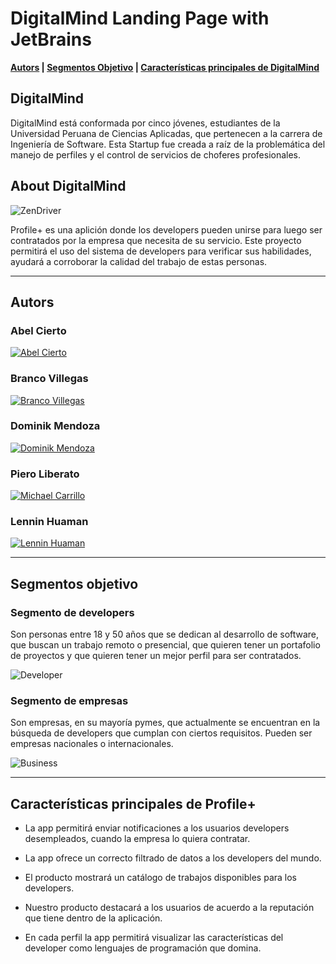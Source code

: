 # DigitalMind Landing Page with JetBrains

**[Autors](#autors) | [Segmentos Objetivo](#segmentos-objetivo) | [Características principales de DigitalMind](#características-principales-de-profile+)**

## DigitalMind

DigitalMind está conformada por cinco jóvenes, estudiantes de la Universidad Peruana de Ciencias Aplicadas, que pertenecen a la carrera de Ingeniería de Software. Esta Startup fue creada a raíz de la problemática del manejo de perfiles y el control de servicios de choferes profesionales.

## About DigitalMind

![ZenDriver](https://github.com/upc-pre-202202-si730-sw52-DigitalMind/digital-mind-project-landing-page/blob/master/public/assets/imag/profile.png)



Profile+ es una aplición donde los developers pueden unirse para luego ser contratados por la empresa que necesita de su servicio. Este proyecto permitirá el uso del sistema de developers para verificar sus habilidades, ayudará a corroborar la calidad del trabajo de estas personas.

---

## Autors

### Abel Cierto
[![Abel Cierto](https://github.com/upc-pre-202202-si730-sw52-InnovaMind/innova-mind-project-landing-page/blob/master/public/assets/img/AbelCierto.png)](https://www.linkedin.com/in/abel-cierto-espiritu-b0140820b/)

### Branco Villegas
[![Branco Villegas](https://github.com/upc-pre-202202-si730-sw52-InnovaMind/innova-mind-project-landing-page/blob/master/public/assets/img/BrancoVillegas.png)](https://www.linkedin.com/in/branco-villegas-peralta-9b4195242)

### Dominik Mendoza
[![Dominik Mendoza](https://github.com/upc-pre-202202-si730-sw52-InnovaMind/innova-mind-project-landing-page/blob/master/public/assets/imag/DominikMendoza.png)](https://www.linkedin.com/in/dominik-mendoza-ramos-91496a224/)

### Piero Liberato
[![Michael Carrillo](https://github.com/upc-pre-202202-si730-sw52-InnovaMind/innova-mind-project-landing-page/blob/master/public/assets/img/MichaelCarrillo.png)](https://www.linkedin.com)

### Lennin Huaman
[![Lennin Huaman](https://github.com/upc-pre-202202-si730-sw52-InnovaMind/innova-mind-project-landing-page/blob/master/public/assets/images/LenninHuaman.png)](https://www.linkedin.com/in/lennin-huaman-b05210242/)

---

## Segmentos objetivo

### Segmento de developers
Son personas entre 18 y 50 años que se dedican al  desarrollo de software, que buscan un trabajo remoto o presencial, que quieren tener un portafolio de proyectos y que quieren tener un mejor perfil para ser contratados.

![Developer](https://github.com/upc-pre-202202-si730-sw52-DigitalMind/digital-mind-project-landing-page/blob/master/public/assets/img/dev.png)

### Segmento de empresas
Son empresas, en su mayoría pymes, que actualmente se encuentran en la búsqueda de developers que cumplan con ciertos requisitos. Pueden ser empresas nacionales o internacionales.

![Business](https://github.com/upc-pre-202202-si730-sw52-InnovaMind/innova-mind-project-landing-page/blob/master/public/assets/img/company.png)

---
## Características principales de Profile+

- La app permitirá enviar notificaciones a los usuarios developers desempleados, cuando la empresa lo quiera contratar.

- La app ofrece un correcto filtrado de datos a los developers del mundo.

- El producto mostrará un catálogo de trabajos disponibles para los developers.

- Nuestro producto destacará a los usuarios de acuerdo a la reputación que tiene dentro de la aplicación.

- En cada perfil la app permitirá visualizar las características del developer como lenguajes de programación que domina.
